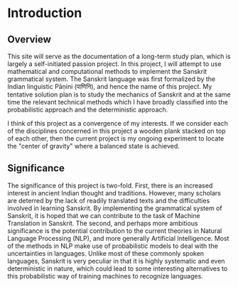 # Introduction

## Overview

This site will serve as the documentation of a long-term study plan, which is largely a self-initiated passion project. In this project, I will attempt to use mathematical and computational methods to implement the Sanskrit grammatical system. The Sanskrit language was first formalized by the Indian linguistic Pāṇini \(पाणिनि\), and hence the name of this project. My tentative solution plan is to study the mechanics of Sanskrit and at the same time the relevant technical methods which I have broadly classified into the probabilistic approach and the deterministic approach.

I think of this project as a convergence of my interests. If we consider each of the disciplines concerned in this project a wooden plank stacked on top of each other, then the current project is my ongoing experiment to locate the "center of gravity" where a balanced state is achieved.

## Significance

The significance of this project is two-fold. First, there is an increased interest in ancient Indian thought and traditions. However, many scholars are deterred by the lack of readily translated texts and the difficulties involved in learning Sanskrit. By implementing the grammatical system of Sanskrit, it is hoped that we can contribute to the task of Machine Translation in Sanskrit. The second, and perhaps more ambitious significance is the potential contribution to the current theories in Natural Language Processing \(NLP\), and more generally Artificial Intelligence. Most of the methods in NLP make use of probabilistic models to deal with the uncertainties in languages. Unlike most of these commonly spoken languages, Sanskrit is very peculiar in that it is highly systematic and even deterministic in nature, which could lead to some interesting alternatives to this probabilistic way of training machines to recognize languages. 





